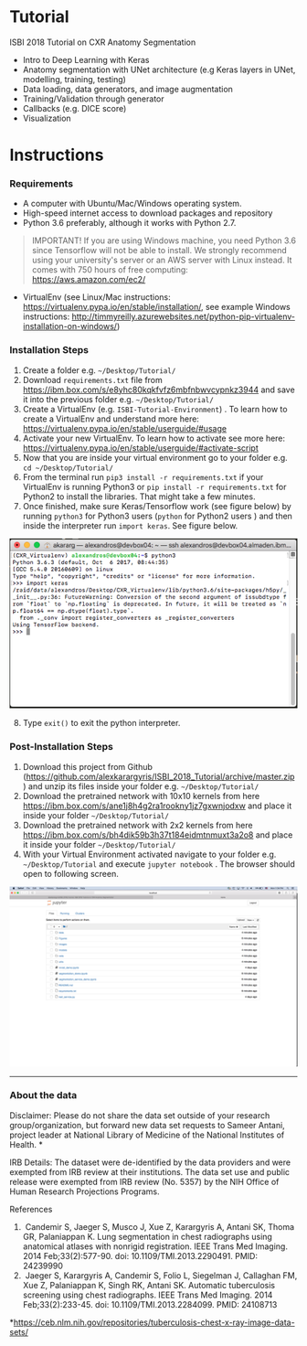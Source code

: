 # Tutorial
ISBI 2018 Tutorial on CXR Anatomy Segmentation

- Intro to Deep Learning with Keras
- Anatomy segmentation with UNet architecture (e.g Keras layers in UNet, modelling, training, testing)
- Data loading, data generators, and image augmentation
- Training/Validation through generator 
- Callbacks (e.g. DICE score)
- Visualization

# Instructions

### Requirements
- A computer with Ubuntu/Mac/Windows operating system.
- High-speed internet access to download packages and repository
- Python 3.6 preferably, although it works with Python 2.7. 
> IMPORTANT!
> If you are using Windows machine, you need Python 3.6 since Tensorflow will not be able to install. We strongly recommend using your university's server or an AWS server with Linux instead. It comes with 750 hours of free computing: https://aws.amazon.com/ec2/
- VirtualEnv (see Linux/Mac instructions: https://virtualenv.pypa.io/en/stable/installation/, see example Windows instructions: http://timmyreilly.azurewebsites.net/python-pip-virtualenv-installation-on-windows/)

### Installation Steps

1. Create a folder e.g. `~/Desktop/Tutorial/` 
2. Download `requirements.txt` file from https://ibm.box.com/s/e8yhc80kqkfvfz6mbfnbwvcypnkz3944 and save it into the previous folder e.g. `~/Desktop/Tutorial/` 
3. Create a VirtualEnv (e.g. `ISBI-Tutorial-Environment`) . To learn how to create a VirtualEnv and understand more here: https://virtualenv.pypa.io/en/stable/userguide/#usage
4. Activate your new VirtualEnv. To learn how to activate see more here: https://virtualenv.pypa.io/en/stable/userguide/#activate-script
5. Now that you are inside your virtual environment go to your folder e.g. `cd ~/Desktop/Tutorial/` 
6. From the terminal run `pip3 install -r requirements.txt` if your VirtualEnv is running Python3 or  `pip install -r requirements.txt` for Python2 to install the libraries. That might take a few minutes.
7. Once finished, make sure Keras/Tensorflow work (see figure below) by running `python3` for Python3 users (`python` for Python2 users ) and then inside the interpreter run `import keras`. See figure below.


![Alt text](./Figures/virtualenv.png "Verify Keras")


8. Type `exit()` to exit the python interpreter. 


### Post-Installation Steps

1. Download this project from Github (https://github.com/alexkarargyris/ISBI_2018_Tutorial/archive/master.zip) and unzip its files inside your folder e.g. `~/Desktop/Tutorial/`
2. Download the pretrained network with 10x10 kernels from here https://ibm.box.com/s/ane1j8h4g2ra1rookny1jz7gxwnjodxw and place it inside your folder `~/Desktop/Tutorial/`
3. Download the pretrained network with 2x2 kernels from here https://ibm.box.com/s/bh4dik59b3h37t184eidmtnmuxt3a2o8 and place it inside your folder `~/Desktop/Tutorial/`
4. With your Virtual Environment activated navigate to your folder e.g. `~/Desktop/Tutorial` and execute `jupyter notebook` . The browser should open to following screen.

![Alt text](./Figures/TutorialJupyter.png "Jupyter Nottebook")
 
 
 
 

 
------------------ 
### About the data
Disclaimer: Please do not share the data set outside of your research group/organization, but forward new data set requests to Sameer Antani, project leader at National Library of Medicine of the National Institutes of Health. *

IRB Details: The dataset were de-identified by the data providers and were exempted from IRB review at their institutions. The data set use and public release were exempted from IRB review (No. 5357) by the NIH Office of Human Research Projections Programs.

References
1)  Candemir S, Jaeger S, Musco J, Xue Z, Karargyris A, Antani SK, Thoma GR, Palaniappan K. Lung segmentation in chest radiographs using anatomical atlases with nonrigid registration. IEEE Trans Med Imaging. 2014 Feb;33(2):577-90. doi: 10.1109/TMI.2013.2290491. PMID: 24239990 
2)  Jaeger S, Karargyris A, Candemir S, Folio L, Siegelman J, Callaghan FM, Xue Z, Palaniappan K, Singh RK, Antani SK. Automatic tuberculosis screening using chest radiographs. IEEE Trans Med Imaging. 2014 Feb;33(2):233-45. doi: 10.1109/TMI.2013.2284099. PMID: 24108713 

*https://ceb.nlm.nih.gov/repositories/tuberculosis-chest-x-ray-image-data-sets/
